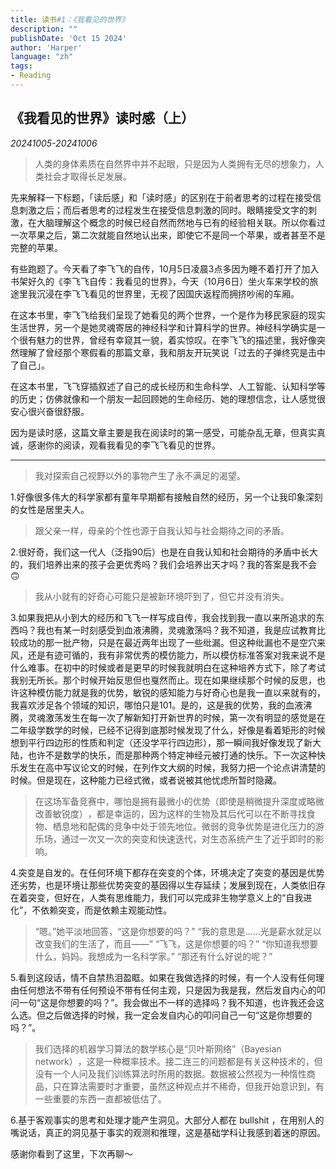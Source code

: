 ```yaml
---
title: 读书#1：《我看见的世界》
description: ""
publishDate: 'Oct 15 2024'
author: 'Harper'
language: "zh"
tags: 
- Reading
---
```



<!--more-->

## 《我看见的世界》读时感（上）

*20241005-20241006*

>人类的身体素质在自然界中并不起眼，只是因为人类拥有无尽的想象力，人类社会才取得长足发展。

先来解释一下标题，「读后感」和「读时感」的区别在于前者思考的过程在接受信息刺激之后；而后者思考的过程发生在接受信息刺激的同时。眼睛接受文字的刺激，在大脑理解这个概念的时候已经自然而然地与已有的经验相关联。所以你看过一次苹果之后，第二次就能自然地认出来，即使它不是同一个苹果，或者甚至不是完整的苹果。

有些跑题了。今天看了李飞飞的自传，10月5日凌晨3点多因为睡不着打开了加入书架好久的《李飞飞自传：我看见的世界》，今天（10月6日）坐火车来学校的旅途里我沉浸在李飞飞看见的世界里，无视了因国庆返程而拥挤吵闹的车厢。

在这本书里，李飞飞给我们呈现了她看见的两个世界，一个是作为移民家庭的现实生活世界，另一个是她灵魂寄居的神经科学和计算科学的世界。神经科学确实是一个很有魅力的世界，曾经有幸窥其一貌，着实惊叹。在李飞飞的描述里，我好像突然理解了曾经那个寒假看的那篇文章，我和朋友开玩笑说「过去的子弹终究是击中了自己」。

在这本书里，飞飞穿插叙述了自己的成长经历和生命科学、人工智能、认知科学等的历史；仿佛就像和一个朋友一起回顾她的生命经历、她的理想信念，让人感觉很安心很兴奋很舒服。

因为是读时感，这篇文章主要是我在阅读时的第一感受，可能杂乱无章，但真实真诚，感谢你的阅读，观看我看见的李飞飞看见的世界。

---

> 我对探索自己视野以外的事物产生了永不满足的渴望。

1.好像很多伟大的科学家都有童年早期都有接触自然的经历，另一个让我印象深刻的女性是居里夫人。

> 跟父亲一样，母亲的个性也源于自我认知与社会期待之间的矛盾。

2.很好奇，我们这一代人（泛指90后）也是在自我认知和社会期待的矛盾中长大的，我们培养出来的孩子会更优秀吗？我们会培养出天才吗？我的答案是我不会🙃

>我从小就有的好奇心可能只是被新环境吓到了，但它并没有消失。

3.如果我把从小到大的经历和飞飞一样写成自传，我会找到我一直以来所追求的东西吗？我也有某一时刻感受到血液沸腾，灵魂激荡吗？我不知道，我是应试教育比较成功的那一批产物，只是在最近两年出现了一些纰漏。但这种纰漏也不是空穴来风，还是有迹可循的，我有非常优秀的模仿能力，所以模仿标准答案对我来说不是什么难事。在初中的时候或者是更早的时候我就明白在这种培养方式下，除了考试我别无所长。那个时候开始反思但也戛然而止。现在如果继续那个时候的反思，也许这种模仿能力就是我的优势，敏锐的感知能力与好奇心也是我一直以来就有的，我喜欢涉足各个领域的知识，哪怕只是101。是的，这是我的优势，我的血液沸腾，灵魂激荡发生在每一次了解新知打开新世界的时候，第一次有明显的感觉是在二年级学数学的时候，已经不记得到底那时候发现了什么，好像是看着矩形的时候想到平行四边形的性质和判定（还没学平行四边形），那一瞬间我好像发现了新大陆，也许不是数学的快乐，而是那种两个特定神经元被打通的快乐。下一次这种快乐发生在高中写议论文的时候，在列作文大纲的时候，我努力把一个论点讲清楚的时候。但是现在，这种能力已经式微，或者说被其他忧虑所暂时隐藏。
  
> 在这场军备竞赛中，哪怕是拥有最微小的优势（即使是稍微提升深度或略微改善敏锐度）​，都是幸运的，因为这样的生物及其后代可以在不断寻找食物、栖息地和配偶的竞争中处于领先地位。微弱的竞争优势是进化压力的游乐场，通过一次又一次的突变和快速迭代，对生态系统产生了近乎即时的影响。
    
    
4.突变是自发的。在任何环境下都存在突变的个体，环境决定了突变的基因是优势还劣势，也是环境让那些优势突变的基因得以生存延续；发展到现在，人类依旧存在着突变，但好在，人类有思维能力，我们可以完成非生物学意义上的“自我进化”，不依赖突变，而是依赖主观能动性。

> “嗯。”她平淡地回答，“这是你想要的吗？” 
> “我的意思是……光是薪水就足以改变我们的生活了，而且——”
>  “飞飞，这是你想要的吗？” 
>  “你知道我想要什么，妈妈。我想成为一名科学家。” 
>  “那还有什么好说的呢？”

5.看到这段话，情不自禁热泪盈眶。如果在我做选择的时候，有一个人没有任何理由任何想法不带有任何预设不带有任何主观，只是因为我是我，然后发自内心的叩问一句“这是你想要的吗？”。我会做出不一样的选择吗？我不知道，也许我还会这么选。但之后做选择的时候，我一定会发自内心的叩问自己一句“这是你想要的吗？”。


> 我们选择的机器学习算法的数学核心是“贝叶斯网络”​（Bayesian network）​，这是一种概率技术。接二连三的问题都是有关这种技术的，但没有一个人问及我们训练算法时所用的数据。数据被公然视为一种惰性商品，只在算法需要时才重要，虽然这种观点并不稀奇，但我开始意识到，有一些重要的东西一直都被低估了。  
  

6.基于客观事实的思考和处理才能产生洞见。大部分人都在 bullshit ，在用别人的嘴说话，真正的洞见基于事实的观测和推理，这是基础学科让我感到着迷的原因。

感谢你看到了这里，下次再聊～


